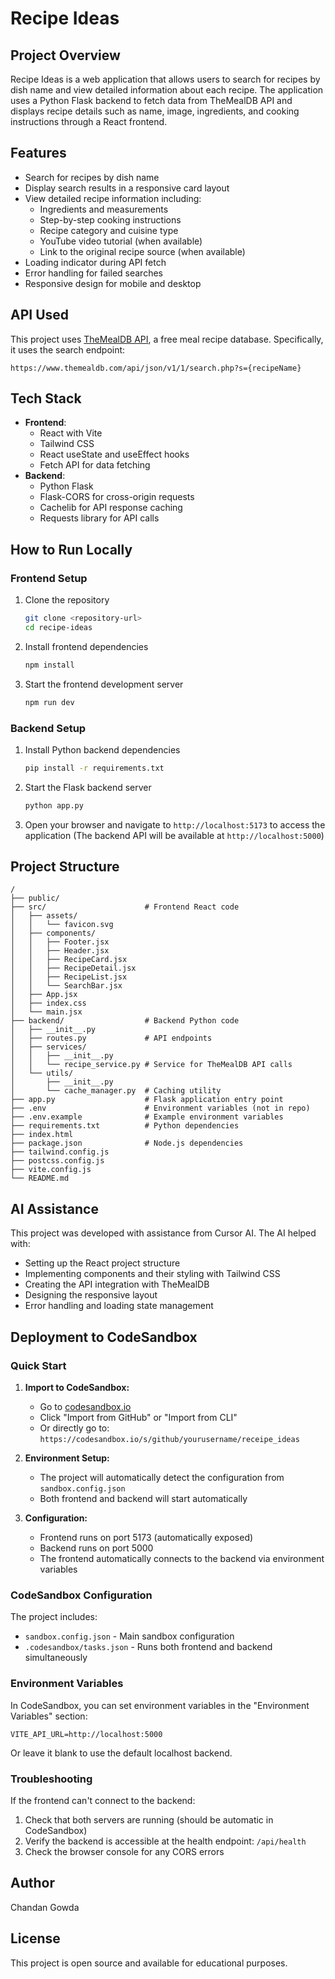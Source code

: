 
# Recipe Ideas

## Project Overview
Recipe Ideas is a web application that allows users to search for recipes by dish name and view detailed information about each recipe. The application uses a Python Flask backend to fetch data from TheMealDB API and displays recipe details such as name, image, ingredients, and cooking instructions through a React frontend.

## Features
- Search for recipes by dish name
- Display search results in a responsive card layout
- View detailed recipe information including:
  - Ingredients and measurements
  - Step-by-step cooking instructions
  - Recipe category and cuisine type
  - YouTube video tutorial (when available)
  - Link to the original recipe source (when available)
- Loading indicator during API fetch
- Error handling for failed searches
- Responsive design for mobile and desktop

## API Used
This project uses [TheMealDB API](https://www.themealdb.com/api.php), a free meal recipe database. Specifically, it uses the search endpoint:
```
https://www.themealdb.com/api/json/v1/1/search.php?s={recipeName}
```

## Tech Stack
- **Frontend**:
  - React with Vite
  - Tailwind CSS
  - React useState and useEffect hooks
  - Fetch API for data fetching
- **Backend**:
  - Python Flask
  - Flask-CORS for cross-origin requests
  - Cachelib for API response caching
  - Requests library for API calls

## How to Run Locally

### Frontend Setup
1. Clone the repository
   ```bash
   git clone <repository-url>
   cd recipe-ideas
   ```

2. Install frontend dependencies
   ```bash
   npm install
   ```

3. Start the frontend development server
   ```bash
   npm run dev
   ```

### Backend Setup
1. Install Python backend dependencies
   ```bash
   pip install -r requirements.txt
   ```

2. Start the Flask backend server
   ```bash
   python app.py
   ```

3. Open your browser and navigate to `http://localhost:5173` to access the application
   (The backend API will be available at `http://localhost:5000`)

## Project Structure
```
/
├── public/
├── src/                      # Frontend React code
│   ├── assets/
│   │   └── favicon.svg
│   ├── components/
│   │   ├── Footer.jsx
│   │   ├── Header.jsx
│   │   ├── RecipeCard.jsx
│   │   ├── RecipeDetail.jsx
│   │   ├── RecipeList.jsx
│   │   └── SearchBar.jsx
│   ├── App.jsx
│   ├── index.css
│   └── main.jsx
├── backend/                  # Backend Python code
│   ├── __init__.py
│   ├── routes.py             # API endpoints
│   ├── services/
│   │   ├── __init__.py
│   │   └── recipe_service.py # Service for TheMealDB API calls
│   └── utils/
│       ├── __init__.py
│       └── cache_manager.py  # Caching utility
├── app.py                    # Flask application entry point
├── .env                      # Environment variables (not in repo)
├── .env.example              # Example environment variables
├── requirements.txt          # Python dependencies
├── index.html
├── package.json              # Node.js dependencies
├── tailwind.config.js
├── postcss.config.js
├── vite.config.js
└── README.md
```

## AI Assistance
This project was developed with assistance from Cursor AI. The AI helped with:
- Setting up the React project structure
- Implementing components and their styling with Tailwind CSS
- Creating the API integration with TheMealDB
- Designing the responsive layout
- Error handling and loading state management

## Deployment to CodeSandbox

### Quick Start

1. **Import to CodeSandbox:**
   - Go to [codesandbox.io](https://codesandbox.io)
   - Click "Import from GitHub" or "Import from CLI"
   - Or directly go to: `https://codesandbox.io/s/github/yourusername/receipe_ideas`

2. **Environment Setup:**
   - The project will automatically detect the configuration from `sandbox.config.json`
   - Both frontend and backend will start automatically

3. **Configuration:**
   - Frontend runs on port 5173 (automatically exposed)
   - Backend runs on port 5000
   - The frontend automatically connects to the backend via environment variables

### CodeSandbox Configuration

The project includes:
- `sandbox.config.json` - Main sandbox configuration
- `.codesandbox/tasks.json` - Runs both frontend and backend simultaneously

### Environment Variables

In CodeSandbox, you can set environment variables in the "Environment Variables" section:
```
VITE_API_URL=http://localhost:5000
```

Or leave it blank to use the default localhost backend.

### Troubleshooting

If the frontend can't connect to the backend:
1. Check that both servers are running (should be automatic in CodeSandbox)
2. Verify the backend is accessible at the health endpoint: `/api/health`
3. Check the browser console for any CORS errors

## Author
Chandan Gowda

## License
This project is open source and available for educational purposes.

